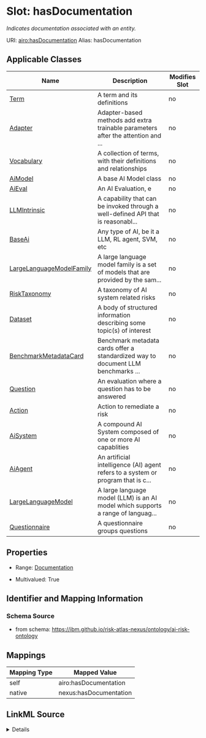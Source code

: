 

# Slot: hasDocumentation


_Indicates documentation associated with an entity._





URI: [airo:hasDocumentation](https://w3id.org/airo#hasDocumentation)
Alias: hasDocumentation

<!-- no inheritance hierarchy -->





## Applicable Classes

| Name | Description | Modifies Slot |
| --- | --- | --- |
| [Term](Term.md) | A term and its definitions |  no  |
| [Adapter](Adapter.md) | Adapter-based methods add extra trainable parameters after the attention and ... |  no  |
| [Vocabulary](Vocabulary.md) | A collection of terms, with their definitions and relationships |  no  |
| [AiModel](AiModel.md) | A base AI Model class |  no  |
| [AiEval](AiEval.md) | An AI Evaluation, e |  no  |
| [LLMIntrinsic](LLMIntrinsic.md) | A capability that can be invoked through a well-defined API that is reasonabl... |  no  |
| [BaseAi](BaseAi.md) | Any type of AI, be it a LLM, RL agent, SVM, etc |  no  |
| [LargeLanguageModelFamily](LargeLanguageModelFamily.md) | A large language model family is a set of models that are provided by the sam... |  no  |
| [RiskTaxonomy](RiskTaxonomy.md) | A taxonomy of AI system related risks |  no  |
| [Dataset](Dataset.md) | A body of structured information describing some topic(s) of interest |  no  |
| [BenchmarkMetadataCard](BenchmarkMetadataCard.md) | Benchmark metadata cards offer a standardized way to document LLM benchmarks ... |  no  |
| [Question](Question.md) | An evaluation where a question has to be answered |  no  |
| [Action](Action.md) | Action to remediate a risk |  no  |
| [AiSystem](AiSystem.md) | A compound AI System composed of one or more AI capablities |  no  |
| [AiAgent](AiAgent.md) | An artificial intelligence (AI) agent refers to a system or program that is c... |  no  |
| [LargeLanguageModel](LargeLanguageModel.md) | A large language model (LLM) is an AI model which supports a range of languag... |  no  |
| [Questionnaire](Questionnaire.md) | A questionnaire groups questions |  no  |







## Properties

* Range: [Documentation](Documentation.md)

* Multivalued: True





## Identifier and Mapping Information







### Schema Source


* from schema: https://ibm.github.io/risk-atlas-nexus/ontology/ai-risk-ontology




## Mappings

| Mapping Type | Mapped Value |
| ---  | ---  |
| self | airo:hasDocumentation |
| native | nexus:hasDocumentation |




## LinkML Source

<details>
```yaml
name: hasDocumentation
description: Indicates documentation associated with an entity.
from_schema: https://ibm.github.io/risk-atlas-nexus/ontology/ai-risk-ontology
rank: 1000
slot_uri: airo:hasDocumentation
alias: hasDocumentation
domain_of:
- Dataset
- Vocabulary
- Term
- RiskTaxonomy
- Action
- BaseAi
- LargeLanguageModelFamily
- AiEval
- BenchmarkMetadataCard
- Adapter
- LLMIntrinsic
range: Documentation
multivalued: true
inlined: false

```
</details>
